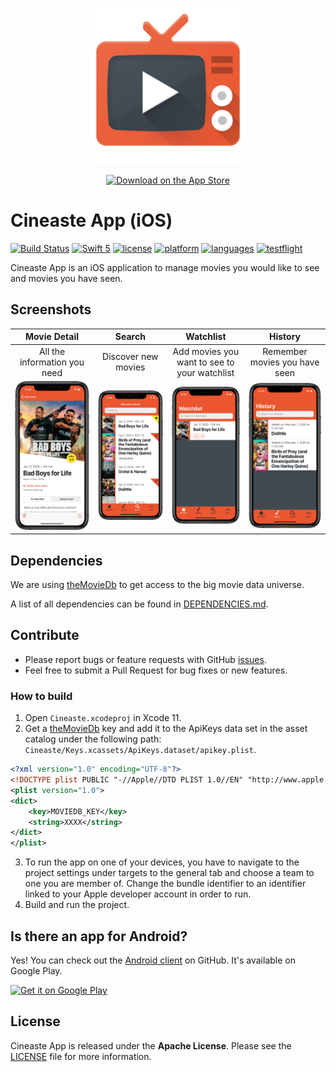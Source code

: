 <p align="center"><a href="https://itunes.apple.com/us/app/cineaste-app/id1402748020"><img src="assets/logo.png" width="250" /></a></p>

<p align="center"><a href="https://itunes.apple.com/us/app/cineaste-app/id1402748020"><img alt='Download on the App Store' src="https://linkmaker.itunes.apple.com/assets/shared/badges/en-us/appstore-lrg.svg" width="150" /></a></p>

# Cineaste App (iOS)

[![Build Status](https://github.com/spacepandas/cineaste-ios/workflows/CI/badge.svg)](https://github.com/spacepandas/cineaste-ios/workflows/CI/badge.svg)
[![Swift 5](https://img.shields.io/badge/Swift-5-orange.svg)](https://swift.org)
[![license](https://img.shields.io/badge/license-Apache-lightgrey.svg)](https://github.com/spacepandas/cineaste-ios/blob/master/LICENSE)
[![platform](https://img.shields.io/badge/platform-iOS_12+-lightgrey.svg)](https://img.shields.io/badge/platform-iOS_12+-lightgrey.svg)
[![languages](https://img.shields.io/badge/languages-en,_de-lightgrey.svg)](https://img.shields.io/badge/languages-en,_de-lightgrey.svg)
[![testflight](https://img.shields.io/badge/Join-TestFlight-blue.svg)](https://testflight.apple.com/join/sAfD3j8m)

Cineaste App is an iOS application to manage movies you would like to see and movies you have seen.

## Screenshots

| Movie Detail      | Search      | Watchlist      | History   |
|:-----------------:|:-----------:|:--------------:|:---------:|
| All the information you need | Discover new movies | Add movies you want to see to your watchlist | Remember movies you have seen |
| ![movie-detail][] | ![search][] | ![watchlist][] | ![seen][] |

## Dependencies

We are using [theMovieDb][theMovieDb] to get access to the big movie data universe.

A list of all dependencies can be found in [DEPENDENCIES.md](https://github.com/spacepandas/cineaste-ios/blob/master/DEPENDENCIES.md).

## Contribute

- Please report bugs or feature requests with GitHub [issues](https://github.com/spacepandas/cineaste-ios/issues).
- Feel free to submit a Pull Request for bug fixes or new features.

### How to build

1. Open `Cineaste.xcodeproj` in Xcode 11.
2. Get a [theMovieDb][theMovieDb] key and add it to the ApiKeys data set in the asset catalog under the following path: `Cineaste/Keys.xcassets/ApiKeys.dataset/apikey.plist`.

```xml 
<?xml version="1.0" encoding="UTF-8"?>
<!DOCTYPE plist PUBLIC "-//Apple//DTD PLIST 1.0//EN" "http://www.apple.com/DTDs/PropertyList-1.0.dtd">
<plist version="1.0">
<dict>
	<key>MOVIEDB_KEY</key>
	<string>XXXX</string>
</dict>
</plist>
```

3. To run the app on one of your devices, you have to navigate to the project settings under targets to the general tab and choose a team to one you are member of. Change the bundle identifier to an identifier linked to your Apple developer account in order to run.
4. Build and run the project.

## Is there an app for Android?

Yes! You can check out the [Android client](https://github.com/spacepandas/cineaste-android) on GitHub. It's available on Google Play.

<a href='https://play.google.com/store/apps/details?id=de.cineaste.android&pcampaignid=MKT-Other-global-all-co-prtnr-py-PartBadge-Mar2515-1'><img alt='Get it on Google Play' src='https://play.google.com/intl/en_us/badges/images/apps/en-play-badge.png' height="45px"/></a>

## License

Cineaste App is released under the **Apache License**. Please see the [LICENSE](https://github.com/spacepandas/cineaste-ios/blob/master/LICENSE) file for more information.

[theMovieDb]: https://www.themoviedb.org/
[Kingfisher]: https://github.com/onevcat/Kingfisher
[movie-detail]: /assets/iPhone%2011%20Pro-01_watchlist_detail_framed.png
[search]: /assets/iPhone%2011%20Pro-02_search_framed.png
[watchlist]: /assets/iPhone%2011%20Pro-03_watchlist_framed.png
[seen]: /assets/iPhone%2011%20Pro-04_seenList_framed.png
[movie-night]: /assets/iPhone%2011%20Pro-05_startMovieNight_friendsFound_framed.png
